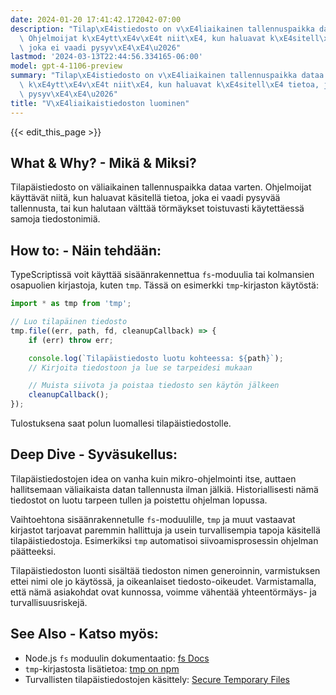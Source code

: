 ```yaml
---
date: 2024-01-20 17:41:42.172042-07:00
description: "Tilap\xE4istiedosto on v\xE4liaikainen tallennuspaikka dataa varten.\
  \ Ohjelmoijat k\xE4ytt\xE4v\xE4t niit\xE4, kun haluavat k\xE4sitell\xE4 tietoa,\
  \ joka ei vaadi pysyv\xE4\xE4\u2026"
lastmod: '2024-03-13T22:44:56.334165-06:00'
model: gpt-4-1106-preview
summary: "Tilap\xE4istiedosto on v\xE4liaikainen tallennuspaikka dataa varten. Ohjelmoijat\
  \ k\xE4ytt\xE4v\xE4t niit\xE4, kun haluavat k\xE4sitell\xE4 tietoa, joka ei vaadi\
  \ pysyv\xE4\xE4\u2026"
title: "V\xE4liaikaistiedoston luominen"
---
```


{{< edit_this_page >}}

## What & Why? - Mikä & Miksi?
Tilapäistiedosto on väliaikainen tallennuspaikka dataa varten. Ohjelmoijat käyttävät niitä, kun haluavat käsitellä tietoa, joka ei vaadi pysyvää tallennusta, tai kun halutaan välttää törmäykset toistuvasti käytettäessä samoja tiedostonimiä.

## How to: - Näin tehdään:
TypeScriptissä voit käyttää sisäänrakennettua `fs`-moduulia tai kolmansien osapuolien kirjastoja, kuten `tmp`. Tässä on esimerkki `tmp`-kirjaston käytöstä:

```typescript
import * as tmp from 'tmp';

// Luo tilapäinen tiedosto
tmp.file((err, path, fd, cleanupCallback) => {
    if (err) throw err;

    console.log(`Tilapäistiedosto luotu kohteessa: ${path}`);
    // Kirjoita tiedostoon ja lue se tarpeidesi mukaan

    // Muista siivota ja poistaa tiedosto sen käytön jälkeen
    cleanupCallback();
});
```

Tulostuksena saat polun luomallesi tilapäistiedostolle.

## Deep Dive - Syväsukellus:
Tilapäistiedostojen idea on vanha kuin mikro-ohjelmointi itse, auttaen hallitsemaan väliaikaista datan tallennusta ilman jälkiä. Historiallisesti nämä tiedostot on luotu tarpeen tullen ja poistettu ohjelman lopussa.

Vaihtoehtona sisäänrakennetulle `fs`-moduulille, `tmp` ja muut vastaavat kirjastot tarjoavat paremmin hallittuja ja usein turvallisempia tapoja käsitellä tilapäistiedostoja. Esimerkiksi `tmp` automatisoi siivoamisprosessin ohjelman päätteeksi.

Tilapäistiedoston luonti sisältää tiedoston nimen generoinnin, varmistuksen ettei nimi ole jo käytössä, ja oikeanlaiset tiedosto-oikeudet. Varmistamalla, että nämä asiakohdat ovat kunnossa, voimme vähentää yhteentörmäys- ja turvallisuusriskejä.

## See Also - Katso myös:
- Node.js `fs` moduulin dokumentaatio: [fs Docs](https://nodejs.org/api/fs.html)
- `tmp`-kirjastosta lisätietoa: [tmp on npm](https://www.npmjs.com/package/tmp)
- Turvallisten tilapäistiedostojen käsittely: [Secure Temporary Files](https://www.owasp.org/index.php/Insecure_Temporary_File)
